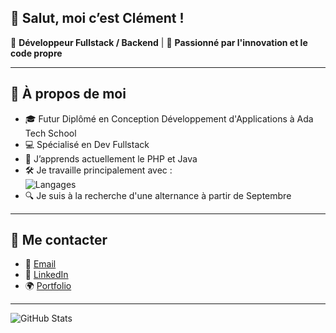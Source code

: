 ## 👋 Salut, moi c’est Clément !

💼 **Développeur Fullstack / Backend** | 🚀 **Passionné par l'innovation et le code propre**

---

## 🧠 À propos de moi

- 🎓 Futur Diplômé en Conception Développement d'Applications à Ada Tech School  
- 💻 Spécialisé en Dev Fullstack  
- 🌱 J’apprends actuellement le PHP et Java  
- 🛠️ Je travaille principalement avec :  
  ![Langages](https://skillicons.dev/icons?i=html,css,js,ts,react,php,java,git,mysql,postgresql)
- 🔍 Je suis à la recherche d'une alternance à partir de Septembre

---

## 🤝 Me contacter

- 📧 [Email](mailto:hazera.c@gmail.com)
- 💼 [LinkedIn](https://www.linkedin.com/in/clement-hazera-fullstackdev/)  
- 🌍 [Portfolio](https://hazbraaaa.github.io/site_portfolio/)

---

![GitHub Stats](https://github-readme-stats.vercel.app/api?username=hazbraaaa&show_icons=true&theme=tokyonight)


